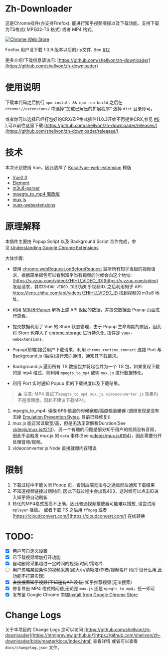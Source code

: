 # Zh-Downloader

这是Chrome插件(亦支持Firefox), 能进行知乎视频嗅探以及下载功能。支持下载为TS格式( MPEG2-TS 格式) 或者 MP4 格式。


[![Chrome Web Store](https://developer.chrome.com/webstore/images/ChromeWebStore_BadgeWBorder_v2_206x58.png)](https://chrome.google.com/webstore/detail/zh-downloader/gcknejnpflbcggigdinhahgngfhaomik?utm_source=chrome-ntp-icon)

Firefox 用户请下载 1.0.9 版本以后的zip文件. See [#12](https://github.com/shellvon/zh-downloader/issues/12)

更多介绍/下载信息请访问: [https://github.com/shellvon/zh-downloader](https://github.com/shellvon/zh-downloader)


# 使用说明

下载本代码之后执行 `npm install && npm run build` 之后在 `chrome://extensions/` 中选择"加载已解压的扩展程序" 选择 `dist` 目录即可。

或者你可以选择已经打包好的CRX/ZIP格式插件(1.0.3开始不再提供CRX,参见 [#6](https://github.com/shellvon/zh-downloader/issues/6) ),可以前往这里下载:[https://github.com/shellvon/zh-downloader/releases/](https://github.com/shellvon/zh-downloader/releases/)

# 技术

本次计划使用 Vue，因此选择了 [Kocal/vue-web-extension](https://github.com/Kocal/vue-web-extension) 模版

+ [Vue2.0](https://vuejs.org/)
+ [Element](http://element.eleme.io/#/zh-CN)
+ [m3u8-parser](https://github.com/videojs/m3u8-parser)
+ [mpegts_to_mp4 魔改版](https://github.com/shellvon/mpegts)
+ [mux.js](https://github.com/videojs/mux.js)
+ [vuex-webextensions](https://github.com/MitsuhaKitsune/vuex-webextensions)

# 原理解释

本插件主要由 Popup Script 以及 Background Script 合作完成，参见:[Understanding Google Chrome Extensions](https://gist.github.com/jjperezaguinaga/4243341)

大体步骤:

-  使用 [chrome.webRequest.onBeforeRequest](https://developer.chrome.com/webRequest) 监听所有知乎发起的视频请求，根据简单抓包可以看到知乎当有视频的时候会向这个地址:[https://v.vzuu.com/video/ZHIHU_VIDEO_ID](https://v.vzuu.com/video) 发起请求，其中`ZHIHU_VIDEO_ID`即为知乎视频ID. 之后利用知乎 API: https://lens.zhihu.com/api/videos/ZHIHU_VIDEO_ID 找到视频的 m3u8 地址。

- 利用 [M3U8-Parser](https://github.com/videojs/m3u8-parser) 解析上述 API 返回的数据，并提交数据至 Popup 页面进行查看。

- 提交数据利用了 Vue 的 Store 状态管理，由于 Popup 生命周期的原因，因此将 Store 也存入了 [chrome.storage](https://developer.chrome.com/apps/storage) 进行持久化, 插件是 `vuex-webextensions`。

- Popup(前端)接受用户下载请求，利用 `chrome.runtime.connect` 连接 Port 与 Background.js (后端)进行双向通讯，通知其下载请求。

- Background.js 遍历所有 TS 数据包并将起合并为一个 TS 包，如果发现下载的是 mp4 格式，则利用 `mpegts_to_mp4` 或则 `mux.js` 进行数据转化。

- 利用 Port 实时通知 Popup 页的下载进度以及下载结果。

> ⚠️ 注意:  MP4 尝试了`mpegts_to_mp4`, `mux.js`, `videoconverter.js` 效果均不是很理想。因此不建议下载MP4。

1. mpegts_to_mp4: ~~读取 SPS 信息的时候宽度/高度信息错误~~ (调研发现是没有去掉 [Emulation Prevention Bytes](http://blog.51cto.com/danielllf/1758115). 目前已经修复))
2. mux.js 能正常读取宽/高，但是无法正常解析Duration(See [videojs/mux.js#210](https://github.com/videojs/mux.js/issues/210))，另一个有趣的问题是部分知乎用户的视频没有音频，因此不会触发 mux.js 的 `data` 事件(See [videojs/mux.js#194](https://github.com/videojs/mux.js/issues/194))，因此需要分开处理音频/视频。
3. videoconverter.js  Node 直接就爆内存错误

# 限制

1. 下载过程中不能关闭 Popup 页，否则后端无法与之通信然后通知下载结果
2. 不知道视频链接过期时间, 因此下载过程中会出现403，这时候可以点击ID进入知乎将自动刷新
3. 转化的MP4格式宽高不正确，因此普通视频播放器可能难以播放, 请尝试用 `mplayer` 播放。 或者下载 TS 之后用 `ffmpeg` 或者 [https://cloudconvert.com/](https://cloudconvert.com/) 在线转换

# TODO: 

- [x] 用户可自定义设置
- [x] 已下载视频增加打开功能
- [x] 自动删除采集超过一定时间的视频(时间/策略?)
- [ ] ~~用户忽略某些条件的视频采集(如大小/清晰度/作者/视频名)?~~ (似乎没什么用,此功能不打算实现)
- [x] ~~直接搜索知乎视频(不知道有API没有)~~ 知乎推荐视频(无法搜索)
- [x] 修复导出 MP4 格式的问题,无论是 `mux.js` 还是 `mpegts_to_mp4`，任一即可
- [x] 发布至 Google Chrome 商店[Install from Google Chrome Store](https://chrome.google.com/webstore/detail/zh-downloader/gcknejnpflbcggigdinhahgngfhaomik?utm_source=chrome-ntp-icon)

# Change Logs

关于本项目的 Change Logs 您可以访问 [https://github.com/shellvon/zh-downloader](https://htmlpreview.github.io/?https://github.com/shellvon/zh-downloader/blob/master/docs/index.html) 查看详情 或者可以查看 `docs/changelog.json` 文件。
